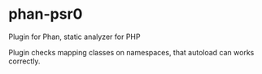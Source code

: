 # phan-psr0

Plugin for Phan, static analyzer for PHP

Plugin checks mapping classes on namespaces, that autoload can works correctly.